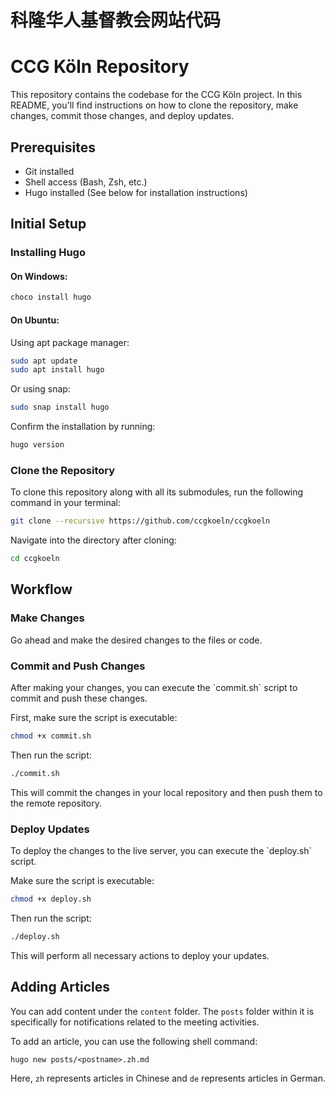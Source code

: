# 科隆华人基督教会网站代码

# CCG Köln Repository

This repository contains the codebase for the CCG Köln project. In this README, you'll find instructions on how to clone the repository, make changes, commit those changes, and deploy updates.

## Prerequisites

- Git installed
- Shell access (Bash, Zsh, etc.)
- Hugo installed (See below for installation instructions)

## Initial Setup

### Installing Hugo

#### On Windows:

```bash
choco install hugo
```

#### On Ubuntu:

Using apt package manager:

```bash
sudo apt update
sudo apt install hugo
```

Or using snap:

```bash
sudo snap install hugo
```

Confirm the installation by running:

```bash
hugo version
```

### Clone the Repository

To clone this repository along with all its submodules, run the following command in your terminal:

```bash
git clone --recursive https://github.com/ccgkoeln/ccgkoeln
```

Navigate into the directory after cloning:

```bash
cd ccgkoeln
```

## Workflow

### Make Changes

Go ahead and make the desired changes to the files or code.

### Commit and Push Changes

After making your changes, you can execute the \`commit.sh\` script to commit and push these changes.

First, make sure the script is executable:

```bash
chmod +x commit.sh
```

Then run the script:

```bash
./commit.sh
```

This will commit the changes in your local repository and then push them to the remote repository.

### Deploy Updates

To deploy the changes to the live server, you can execute the \`deploy.sh\` script.

Make sure the script is executable:

```bash
chmod +x deploy.sh
```

Then run the script:

```bash
./deploy.sh
```

This will perform all necessary actions to deploy your updates.

## Adding Articles

You can add content under the `content` folder. The `posts` folder within it is specifically for notifications related to the meeting activities.

To add an article, you can use the following shell command:

```shell script
hugo new posts/<postname>.zh.md
```

Here, `zh` represents articles in Chinese and `de` represents articles in German.
